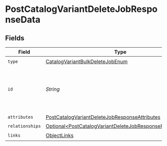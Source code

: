 # PostCatalogVariantDeleteJobResponseData


## Fields

| Field                                                                                                                                      | Type                                                                                                                                       | Required                                                                                                                                   | Description                                                                                                                                |
| ------------------------------------------------------------------------------------------------------------------------------------------ | ------------------------------------------------------------------------------------------------------------------------------------------ | ------------------------------------------------------------------------------------------------------------------------------------------ | ------------------------------------------------------------------------------------------------------------------------------------------ |
| `type`                                                                                                                                     | [CatalogVariantBulkDeleteJobEnum](../../models/components/CatalogVariantBulkDeleteJobEnum.md)                                              | :heavy_check_mark:                                                                                                                         | N/A                                                                                                                                        |
| `id`                                                                                                                                       | *String*                                                                                                                                   | :heavy_check_mark:                                                                                                                         | Unique identifier for retrieving the job. Generated by Klaviyo.                                                                            |
| `attributes`                                                                                                                               | [PostCatalogVariantDeleteJobResponseAttributes](../../models/components/PostCatalogVariantDeleteJobResponseAttributes.md)                  | :heavy_check_mark:                                                                                                                         | N/A                                                                                                                                        |
| `relationships`                                                                                                                            | [Optional\<PostCatalogVariantDeleteJobResponseRelationships>](../../models/components/PostCatalogVariantDeleteJobResponseRelationships.md) | :heavy_minus_sign:                                                                                                                         | N/A                                                                                                                                        |
| `links`                                                                                                                                    | [ObjectLinks](../../models/components/ObjectLinks.md)                                                                                      | :heavy_check_mark:                                                                                                                         | N/A                                                                                                                                        |